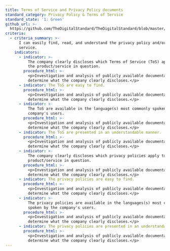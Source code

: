 ```yaml
---
title: Terms of Service and Privacy Policy documents
standard_category: Privacy Policy & Terms of Service
standard_state: '1: Green'
github_url: >-
  https://github.com/TheDigitalStandard/TheDigitalStandard/blob/master/Governance%20%26%20Compliance%20(Are%20they%20good%3F)%2FPrivacy%20Policy%20%26%20Terms%20of%20Service%2FTerms%20of%20Service%20and%20Privacy%20Policy%20documents.yaml
criteria:
  - criteria_summary: >-
      I can easily find, read, and understand the privacy policy and/or terms of
      service.
    indicators:
      - indicator: >-
          The company clearly discloses which Terms of Service (ToS) apply to
          the product/service in question.
        procedure_html: >-
          <p>Investigation and analysis of publicly available documentation to
          determine what the company clearly discloses.</p>
      - indicator: The ToS are easy to find.
        procedure_html: >-
          <p>Investigation and analysis of publicly available documentation to
          determine what the company clearly discloses.</p>
      - indicator: >-
          The ToS are available in the language(s) most commonly spoken by the
          company's users.
        procedure_html: >-
          <p>Investigation and analysis of publicly available documentation to
          determine what the company clearly discloses.</p>
      - indicator: The ToS are presented in an understandable manner.
        procedure_html: >-
          <p>Investigation and analysis of publicly available documentation to
          determine what the company clearly discloses.</p>
      - indicator: >-
          The company clearly discloses which privacy policies apply to the
          product/service in question.
        procedure_html: >-
          <p>Investigation and analysis of publicly available documentation to
          determine what the company clearly discloses.</p>
      - indicator: The privacy policies are easy to find.
        procedure_html: >-
          <p>Investigation and analysis of publicly available documentation to
          determine what the company clearly discloses.</p>
      - indicator: >-
          The privacy policies are available in the languages(s) most commonly
          spoken by the company's users.
        procedure_html: >-
          <p>Investigation and analysis of publicly available documentation to
          determine what the company clearly discloses.</p>
      - indicator: The privacy policies are presented in an understandable manner.
        procedure_html: >-
          <p>Investigation and analysis of publicly available documentation to
          determine what the company clearly discloses.</p>
---
```


